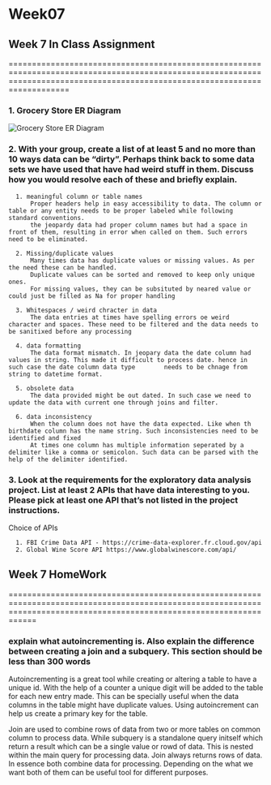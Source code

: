 # Week07
##                                                                            Week 7 In Class Assignment
===============================================================================================================================================================================
### 1. Grocery Store ER Diagram
![Grocery Store ER Diagram](https://lucid.app/publicSegments/view/408c7a66-548a-4942-98bb-60f7ca02de3f/image.png)


### 2. With your group, create a list of at least 5 and no more than 10 ways data can be “dirty”. Perhaps think back to some data sets we have used that have had weird stuff in them. Discuss how you would resolve each of these and briefly explain.

      1. meaningful column or table names
          Proper headers help in easy accessibility to data. The column or table or any entity needs to be proper labeled while following standard conventions.
          the jeopardy data had proper column names but had a space in front of them, resulting in error when called on them. Such errors need to be eliminated. 
          
      2. Missing/duplicate values
          Many times data has duplicate values or missing values. As per the need these can be handled. 
          Duplicate values can be sorted and removed to keep only unique ones.
          For missing values, they can be subsituted by neared value or could just be filled as Na for proper handling
          
      3. Whitespaces / weird chracter in data
          The data entries at times have spelling errors oe weird character and spaces. These need to be filtered and the data needs to be sanitixed before any processing
          
      4. data formatting
          The data format mismatch. In jeopary data the date column had values in string. This made it difficult to process date. hence in such case the date column data type        needs to be chnage from string to datetime format. 
          
      5. obsolete data
          The data provided might be out dated. In such case we need to update the data with current one through joins and filter.
      
      6. data inconsistency
          When the column does not have the data expected. Like when th birthdate column has the name string. Such inconsistencies need to be identified and fixed
          At times one column has multiple information seperated by a delimiter like a comma or semicolon. Such data can be parsed with the help of the delimiter identified.
          
### 3. Look at the requirements for the exploratory data analysis project. List at least 2 APIs that have data interesting to you. Please pick at least one API that’s not listed in the project instructions.

Choice of APIs

      1. FBI Crime Data API - https://crime-data-explorer.fr.cloud.gov/api
      2. Global Wine Score API https://www.globalwinescore.com/api/
      
##                                                                            Week 7 HomeWork
========================================================================================================================================================================
### explain what autoincrementing is. Also explain the difference between creating a join and a subquery. This section should be less than 300 words

Autoincrementing is a great tool while creating or altering a table to have a unique id. 
With the help of a counter a unique digit will be added to the table for each new entry made. 
This can be specially useful when the data columns in the table might have duplicate values.
Using autoincrement can help us create a primary key for the table.

Join are used to combine rows of data from two or more tables on common column to process data.
While subquery is a standalone query initself which return a result which can be a single value or rowd of data. This is nested within the main query for processing data.
Join always returns rows of data.
In essence both combine data for processing. Depending on the what we want both of them can be useful tool for different purposes.
